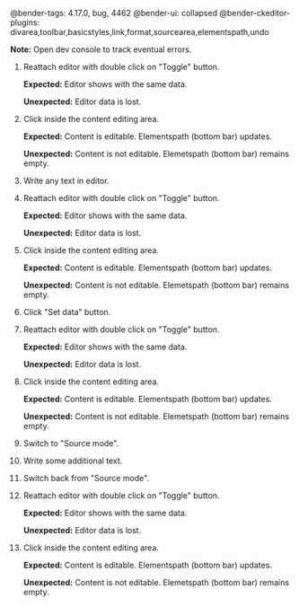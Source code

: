 @bender-tags: 4.17.0, bug, 4462
@bender-ui: collapsed
@bender-ckeditor-plugins: divarea,toolbar,basicstyles,link,format,sourcearea,elementspath,undo

**Note:** Open dev console to track eventual errors.

1. Reattach editor with double click on "Toggle" button.

	**Expected:** Editor shows with the same data.

	**Unexpected:** Editor data is lost.

2. Click inside the content editing area.

	**Expected:** Content is editable. Elementspath (bottom bar) updates.

	**Unexpected:** Content is not editable. Elemetspath (bottom bar) remains empty.

3. Write any text in editor.

4. Reattach editor with double click on "Toggle" button.

	**Expected:** Editor shows with the same data.

	**Unexpected:** Editor data is lost.

5. Click inside the content editing area.

	**Expected:** Content is editable. Elementspath (bottom bar) updates.

	**Unexpected:** Content is not editable. Elemetspath (bottom bar) remains empty.

6. Click "Set data" button.

7. Reattach editor with double click on "Toggle" button.

	**Expected:** Editor shows with the same data.

	**Unexpected:** Editor data is lost.

8. Click inside the content editing area.

	**Expected:** Content is editable. Elementspath (bottom bar) updates.

	**Unexpected:** Content is not editable. Elemetspath (bottom bar) remains empty.

9. Switch to "Source mode".

10. Write some additional text.

11. Switch back from "Source mode".

10. Reattach editor with double click on "Toggle" button.

	**Expected:** Editor shows with the same data.

	**Unexpected:** Editor data is lost.

11. Click inside the content editing area.

	**Expected:** Content is editable. Elementspath (bottom bar) updates.

	**Unexpected:** Content is not editable. Elemetspath (bottom bar) remains empty.
